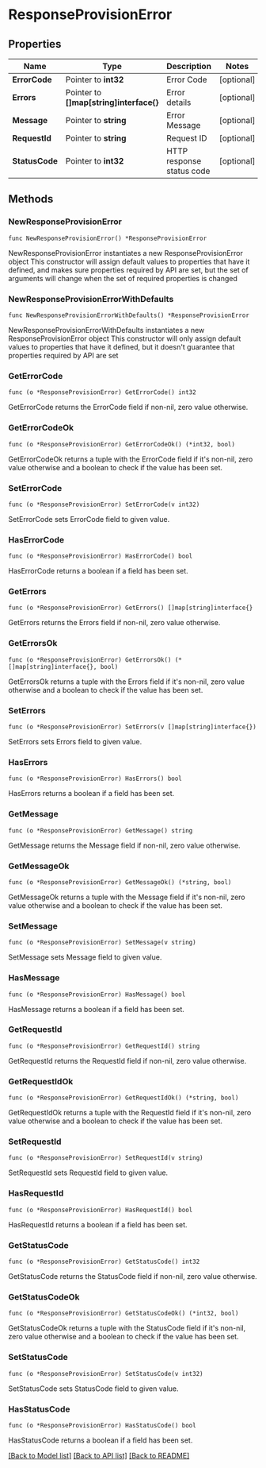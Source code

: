 # ResponseProvisionError

## Properties

Name | Type | Description | Notes
------------ | ------------- | ------------- | -------------
**ErrorCode** | Pointer to **int32** | Error Code | [optional] 
**Errors** | Pointer to **[]map[string]interface{}** | Error details | [optional] 
**Message** | Pointer to **string** | Error Message | [optional] 
**RequestId** | Pointer to **string** | Request ID | [optional] 
**StatusCode** | Pointer to **int32** | HTTP response status code | [optional] 

## Methods

### NewResponseProvisionError

`func NewResponseProvisionError() *ResponseProvisionError`

NewResponseProvisionError instantiates a new ResponseProvisionError object
This constructor will assign default values to properties that have it defined,
and makes sure properties required by API are set, but the set of arguments
will change when the set of required properties is changed

### NewResponseProvisionErrorWithDefaults

`func NewResponseProvisionErrorWithDefaults() *ResponseProvisionError`

NewResponseProvisionErrorWithDefaults instantiates a new ResponseProvisionError object
This constructor will only assign default values to properties that have it defined,
but it doesn't guarantee that properties required by API are set

### GetErrorCode

`func (o *ResponseProvisionError) GetErrorCode() int32`

GetErrorCode returns the ErrorCode field if non-nil, zero value otherwise.

### GetErrorCodeOk

`func (o *ResponseProvisionError) GetErrorCodeOk() (*int32, bool)`

GetErrorCodeOk returns a tuple with the ErrorCode field if it's non-nil, zero value otherwise
and a boolean to check if the value has been set.

### SetErrorCode

`func (o *ResponseProvisionError) SetErrorCode(v int32)`

SetErrorCode sets ErrorCode field to given value.

### HasErrorCode

`func (o *ResponseProvisionError) HasErrorCode() bool`

HasErrorCode returns a boolean if a field has been set.

### GetErrors

`func (o *ResponseProvisionError) GetErrors() []map[string]interface{}`

GetErrors returns the Errors field if non-nil, zero value otherwise.

### GetErrorsOk

`func (o *ResponseProvisionError) GetErrorsOk() (*[]map[string]interface{}, bool)`

GetErrorsOk returns a tuple with the Errors field if it's non-nil, zero value otherwise
and a boolean to check if the value has been set.

### SetErrors

`func (o *ResponseProvisionError) SetErrors(v []map[string]interface{})`

SetErrors sets Errors field to given value.

### HasErrors

`func (o *ResponseProvisionError) HasErrors() bool`

HasErrors returns a boolean if a field has been set.

### GetMessage

`func (o *ResponseProvisionError) GetMessage() string`

GetMessage returns the Message field if non-nil, zero value otherwise.

### GetMessageOk

`func (o *ResponseProvisionError) GetMessageOk() (*string, bool)`

GetMessageOk returns a tuple with the Message field if it's non-nil, zero value otherwise
and a boolean to check if the value has been set.

### SetMessage

`func (o *ResponseProvisionError) SetMessage(v string)`

SetMessage sets Message field to given value.

### HasMessage

`func (o *ResponseProvisionError) HasMessage() bool`

HasMessage returns a boolean if a field has been set.

### GetRequestId

`func (o *ResponseProvisionError) GetRequestId() string`

GetRequestId returns the RequestId field if non-nil, zero value otherwise.

### GetRequestIdOk

`func (o *ResponseProvisionError) GetRequestIdOk() (*string, bool)`

GetRequestIdOk returns a tuple with the RequestId field if it's non-nil, zero value otherwise
and a boolean to check if the value has been set.

### SetRequestId

`func (o *ResponseProvisionError) SetRequestId(v string)`

SetRequestId sets RequestId field to given value.

### HasRequestId

`func (o *ResponseProvisionError) HasRequestId() bool`

HasRequestId returns a boolean if a field has been set.

### GetStatusCode

`func (o *ResponseProvisionError) GetStatusCode() int32`

GetStatusCode returns the StatusCode field if non-nil, zero value otherwise.

### GetStatusCodeOk

`func (o *ResponseProvisionError) GetStatusCodeOk() (*int32, bool)`

GetStatusCodeOk returns a tuple with the StatusCode field if it's non-nil, zero value otherwise
and a boolean to check if the value has been set.

### SetStatusCode

`func (o *ResponseProvisionError) SetStatusCode(v int32)`

SetStatusCode sets StatusCode field to given value.

### HasStatusCode

`func (o *ResponseProvisionError) HasStatusCode() bool`

HasStatusCode returns a boolean if a field has been set.


[[Back to Model list]](../README.md#documentation-for-models) [[Back to API list]](../README.md#documentation-for-api-endpoints) [[Back to README]](../README.md)



